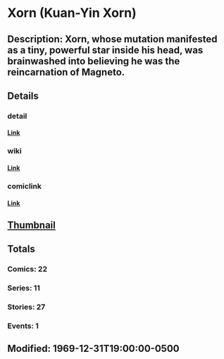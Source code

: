 # Xorn (Kuan-Yin Xorn)
## Description: Xorn, whose mutation manifested as a tiny, powerful star inside his head, was brainwashed into believing he was the reincarnation of Magneto.
## Details
### detail
#### [Link](http://marvel.com/characters/2629/xorn?utm_campaign=apiRef&utm_source=225578a89fc76f3d20fbffda5d17a88d)
### wiki
#### [Link](http://marvel.com/universe/Xorn%20(Kuan-Yin%20Xorn)?utm_campaign=apiRef&utm_source=225578a89fc76f3d20fbffda5d17a88d)
### comiclink
#### [Link](http://marvel.com/comics/characters/1009734/xorn_kuan-yin_xorn?utm_campaign=apiRef&utm_source=225578a89fc76f3d20fbffda5d17a88d)
## [Thumbnail](http://i.annihil.us/u/prod/marvel/i/mg/d/60/4c00394059727.jpg)
## Totals
### Comics: 22
### Series: 11
### Stories: 27
### Events: 1
## Modified: 1969-12-31T19:00:00-0500